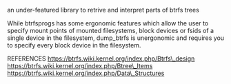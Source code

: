 an under-featured library to retrive and interpret parts of btrfs trees

While btrfsprogs has some ergonomic features which allow the user to specify mount points of mounted filesystems, block devices or fsids of a single device in the filesystem, dump\_btrfs is unergonomic and requires you to specify every block device in the filesystem.

REFERENCES
https://btrfs.wiki.kernel.org/index.php/Btrfs\_design
https://btrfs.wiki.kernel.org/index.php/Btree\_Items
https://btrfs.wiki.kernel.org/index.php/Data\_Structures

